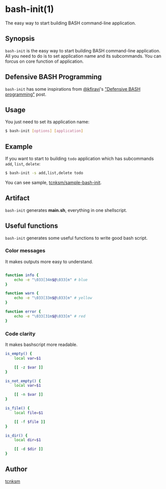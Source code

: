 bash-init(1)
====

The easy way to start building BASH command-line application.


## Synopsis

`bash-init` is the easy way to start building BASH command-line application.
All you need to do is to set application name and its subcommands. You can forcus on core function of application.

## Defensive BASH Programming

`bash-init` has some inspirations from
[@kfiravi](https://github.com/kfirlavi)'s ["Defensive BASH programming"](http://www.kfirlavi.com/blog/2012/11/14/defensive-bash-programming/) post.

## Usage

You just need to set its application name:

```bash
$ bash-init [options] [application]
```

## Example

If you want to start to building `todo` application which has subcommands `add`, `list`, `delete`:

```bash
$ bash-init -s add,list,delete todo
```

You can see sample, [tcnksm/sample-bash-init](https://github.com/tcnksm/sample-bash-init).

## Artifact

`bash-init` generates **main.sh**, everything in one shellscript.

## Useful functions

`bash-init` generates some useful functions to write good bash script.

### Color messages

It makes outputs more easy to understand.

```bash

function info {
    echo -e "\033[34m$@\033[m" # blue
}

function warn {
    echo -e "\033[33m$@\033[m" # yellow
}

function error {
    echo -e "\033[31m$@\033[m" # red
}
```

### Code clarity

It makes bashscript more readable.

```bash
is_empty() {
    local var=$1

    [[ -z $var ]]
}

is_not_empty() {
    local var=$1

    [[ -n $var ]]
}

is_file() {
    local file=$1

    [[ -f $file ]]
}

is_dir() {
    local dir=$1

    [[ -d $dir ]]
}
```


## Author

[tcnksm](https://github.com/tcnksm)
